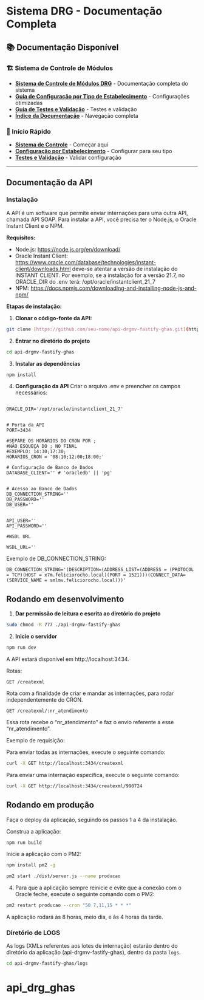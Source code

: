 # Sistema DRG - Documentação Completa

## 📚 Documentação Disponível

### **🏗️ Sistema de Controle de Módulos**

- **[Sistema de Controle de Módulos DRG](./docs/SISTEMA_CONTROLE_MODULOS_DRG.md)** - Documentação completa do sistema
- **[Guia de Configuração por Tipo de Estabelecimento](./docs/GUIA_CONFIGURACAO_ESTABELECIMENTOS.md)** - Configurações otimizadas
- **[Guia de Testes e Validação](./docs/GUIA_TESTES_VALIDACAO.md)** - Testes e validação
- **[Índice da Documentação](./docs/INDEX.md)** - Navegação completa

### **🚀 Início Rápido**

- **[Sistema de Controle](./docs/SISTEMA_CONTROLE_MODULOS_DRG.md)** - Começar aqui
- **[Configuração por Estabelecimento](./docs/GUIA_CONFIGURACAO_ESTABELECIMENTOS.md)** - Configurar para seu tipo
- **[Testes e Validação](./docs/GUIA_TESTES_VALIDACAO.md)** - Validar configuração

---

## Documentação da API

### Instalação

A API é um software que permite enviar internações para uma outra API, chamada API SOAP. Para instalar a API, você precisa ter o Node.js, o Oracle Instant Client e o NPM.

**Requisitos:**

- Node.js: https://node.js.org/en/download/
- Oracle Instant Client: https://www.oracle.com/database/technologies/instant-client/downloads.html
  deve-se atentar a versão de instalação do INSTANT CLIENT. Por exemplo, se a instalação for a versão 21.7, no ORACLE_DIR do .env terá: /opt/oracle/instantclient_21_7
- NPM: https://docs.npmjs.com/downloading-and-installing-node-js-and-npm/

**Etapas de instalação:**

1. **Clonar o código-fonte da API:**

```bash
git clone [https://github.com/seu-nome/api-drgmv-fastify-ghas.git](https://github.com/seu-nome/api-drgmv-fastify-ghas.git)
```

2. **Entrar no diretório do projeto**

```bash
cd api-drgmv-fastify-ghas
```

3. **Instalar as dependências**

```bash
npm install
```

4. **Configuração da API**
   Criar o arquivo .env e preencher os campos necessários:

```

ORACLE_DIR='/opt/oracle/instantclient_21_7'


# Porta da API
PORT=3434

#SEPARE OS HORÁRIOS DO CRON POR ;
#NÃO ESQUEÇA DO ; NO FINAL
#EXEMPLO: 14:30;17:30;
HORARIOS_CRON = '08:10;12:00;18:00;'

# Configuração de Banco de Dados
DATABASE_CLIENT='' # 'oracledb' || 'pg'


# Acesso ao Banco de Dados
DB_CONNECTION_STRING=''
DB_PASSWORD=''
DB_USER=''


API_USER=''
API_PASSWORD=''

#WSDL URL

WSDL_URL=''

```

Exemplo de DB_CONNECTION_STRING:

```
DB_CONNECTION_STRING='(DESCRIPTION=(ADDRESS_LIST=(ADDRESS = (PROTOCOL = TCP)(HOST = x7m.feliciorocho.local)(PORT = 1521)))(CONNECT_DATA=(SERVICE_NAME = smlmv.feliciorocho.local)))'
```

## Rodando em desenvolvimento

1. **Dar permissão de leitura e escrita ao diretório do projeto**

```bash
sudo chmod -R 777 ./api-drgmv-fastify-ghas
```

2. **Inicie o servidor**

```bash
npm run dev
```

A API estará disponível em http://localhost:3434.

Rotas:

```http
GET /createxml
```

Rota com a finalidade de criar e mandar as internações, para rodar independentemente do CRON.

```
GET /createxml/:nr_atendimento
```

Essa rota recebe o “nr_atendimento” e faz o envio referente a esse “nr_atendimento”.

Exemplo de requisição:

Para enviar todas as internações, execute o seguinte comando:

```bash
curl -X GET http://localhost:3434/createxml
```

Para enviar uma internação específica, execute o seguinte comando:

```bash
curl -X GET http://localhost:3434/createxml/990724
```

## Rodando em produção

Faça o deploy da aplicação, seguindo os passos 1 a 4 da instalação.

Construa a aplicação:

```bash
npm run build
```

Inicie a aplicação com o PM2:

```bash
npm install pm2 -g
```

```bash
pm2 start ./dist/server.js --name producao
```

4. Para que a aplicação sempre reinicie e evite que a conexão com o Oracle feche, execute o seguinte comando com o PM2:

```bash
pm2 restart producao --cron "50 7,11,15 * * *"
```

A aplicação rodará às 8 horas, meio dia, e às 4 horas da tarde.

### Diretório de LOGS

As logs (XMLs referentes aos lotes de internação) estarão dentro do diretório da aplicação (api-drgmv-fastify-ghas), dentro da pasta `logs`.

```bash
cd api-drgmv-fastify-ghas/logs
```

# api_drg_ghas

